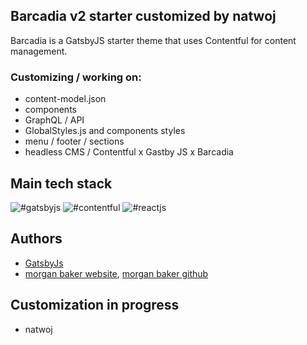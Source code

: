 
## Barcadia v2 starter customized by natwoj

Barcadia is a GatsbyJS starter theme that uses Contentful for content management. 

### Customizing / working on: 

- content-model.json 
- components
- GraphQL / API
- GlobalStyles.js and components styles 
- menu / footer / sections 
- headless CMS / Contentful x Gastby JS x Barcadia

## Main tech stack


![#gatsbyjs](https://img.shields.io/badge/gatsby-js-brightgreen) 
![#contentful](https://img.shields.io/badge/contentful-headless-yellow) 
![#reactjs](https://img.shields.io/badge/react-js-blue) 

## Authors
- [GatsbyJs](https://www.gatsbyjs.com/)
- [morgan baker website](https://www.morganbaker.dev/), [morgan baker github](https://github.com/bagseye) 

## Customization in progress

- natwoj 



